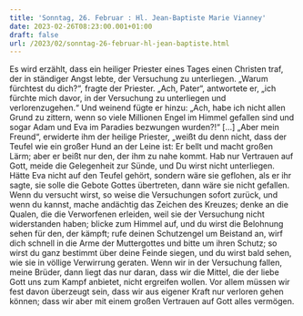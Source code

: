 ```yaml
---
title: 'Sonntag, 26. Februar : Hl. Jean-Baptiste Marie Vianney'
date: 2023-02-26T08:23:00.001+01:00
draft: false
url: /2023/02/sonntag-26-februar-hl-jean-baptiste.html
---
```


Es wird erzählt, dass ein heiliger Priester eines Tages einen Christen traf, der in ständiger Angst lebte, der Versuchung zu unterliegen. „Warum fürchtest du dich?“, fragte der Priester. „Ach, Pater“, antwortete er, „ich fürchte mich davor, in der Versuchung zu unterliegen und verlorenzugehen.“ Und weinend fügte er hinzu: „Ach, habe ich nicht allen Grund zu zittern, wenn so viele Millionen Engel im Himmel gefallen sind und sogar Adam und Eva im Paradies bezwungen wurden?!“ \[…\] „Aber mein Freund“, erwiderte ihm der heilige Priester, „weißt du denn nicht, dass der Teufel wie ein großer Hund an der Leine ist: Er bellt und macht großen Lärm; aber er beißt nur den, der ihm zu nahe kommt. Hab nur Vertrauen auf Gott, meide die Gelegenheit zur Sünde, und Du wirst nicht unterliegen. Hätte Eva nicht auf den Teufel gehört, sondern wäre sie geflohen, als er ihr sagte, sie solle die Gebote Gottes übertreten, dann wäre sie nicht gefallen. Wenn du versucht wirst, so weise die Versuchungen sofort zurück, und wenn du kannst, mache andächtig das Zeichen des Kreuzes; denke an die Qualen, die die Verworfenen erleiden, weil sie der Versuchung nicht widerstanden haben; blicke zum Himmel auf, und du wirst die Belohnung sehen für den, der kämpft; rufe deinen Schutzengel um Beistand an, wirf dich schnell in die Arme der Muttergottes und bitte um ihren Schutz; so wirst du ganz bestimmt über deine Feinde siegen, und du wirst bald sehen, wie sie in völlige Verwirrung geraten. Wenn wir in der Versuchung fallen, meine Brüder, dann liegt das nur daran, dass wir die Mittel, die der liebe Gott uns zum Kampf anbietet, nicht ergreifen wollen. Vor allem müssen wir fest davon überzeugt sein, dass wir aus eigener Kraft nur verloren gehen können; dass wir aber mit einem großen Vertrauen auf Gott alles vermögen.